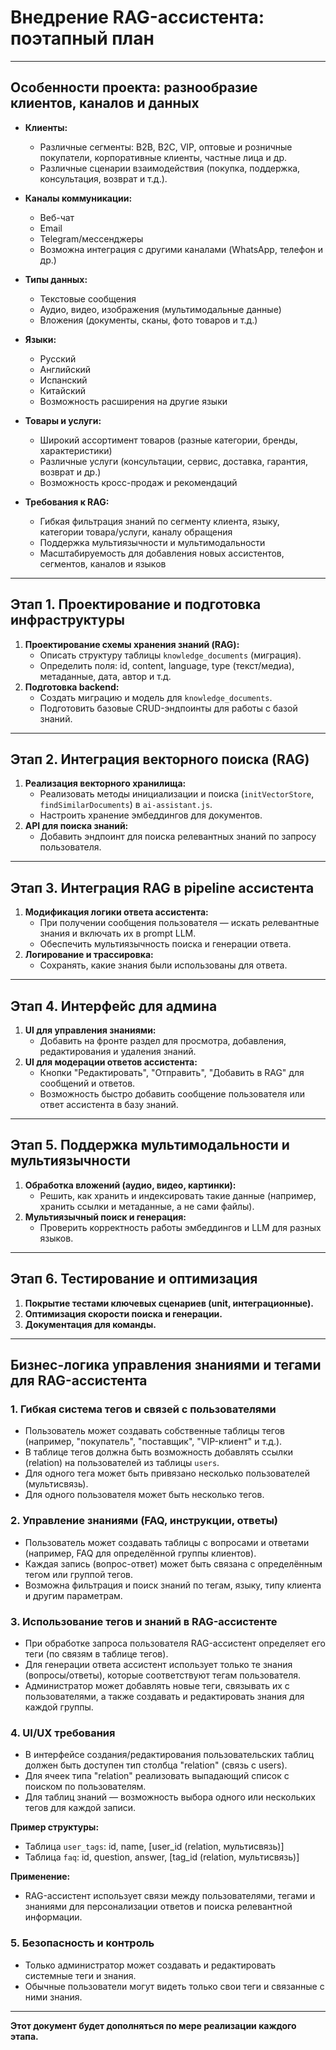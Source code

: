 # Внедрение RAG-ассистента: поэтапный план

---

## Особенности проекта: разнообразие клиентов, каналов и данных

- **Клиенты:**
  - Различные сегменты: B2B, B2C, VIP, оптовые и розничные покупатели, корпоративные клиенты, частные лица и др.
  - Различные сценарии взаимодействия (покупка, поддержка, консультация, возврат и т.д.).

- **Каналы коммуникации:**
  - Веб-чат
  - Email
  - Telegram/мессенджеры
  - Возможна интеграция с другими каналами (WhatsApp, телефон и др.)

- **Типы данных:**
  - Текстовые сообщения
  - Аудио, видео, изображения (мультимодальные данные)
  - Вложения (документы, сканы, фото товаров и т.д.)

- **Языки:**
  - Русский
  - Английский
  - Испанский
  - Китайский
  - Возможность расширения на другие языки

- **Товары и услуги:**
  - Широкий ассортимент товаров (разные категории, бренды, характеристики)
  - Различные услуги (консультации, сервис, доставка, гарантия, возврат и др.)
  - Возможность кросс-продаж и рекомендаций

- **Требования к RAG:**
  - Гибкая фильтрация знаний по сегменту клиента, языку, категории товара/услуги, каналу обращения
  - Поддержка мультиязычности и мультимодальности
  - Масштабируемость для добавления новых ассистентов, сегментов, каналов и языков

---

## Этап 1. Проектирование и подготовка инфраструктуры
1. **Проектирование схемы хранения знаний (RAG):**
   - Описать структуру таблицы `knowledge_documents` (миграция).
   - Определить поля: id, content, language, type (текст/медиа), метаданные, дата, автор и т.д.
2. **Подготовка backend:**
   - Создать миграцию и модель для `knowledge_documents`.
   - Подготовить базовые CRUD-эндпоинты для работы с базой знаний.

---

## Этап 2. Интеграция векторного поиска (RAG)
1. **Реализация векторного хранилища:**
   - Реализовать методы инициализации и поиска (`initVectorStore`, `findSimilarDocuments`) в `ai-assistant.js`.
   - Настроить хранение эмбеддингов для документов.
2. **API для поиска знаний:**
   - Добавить эндпоинт для поиска релевантных знаний по запросу пользователя.

---

## Этап 3. Интеграция RAG в pipeline ассистента
1. **Модификация логики ответа ассистента:**
   - При получении сообщения пользователя — искать релевантные знания и включать их в prompt LLM.
   - Обеспечить мультиязычность поиска и генерации ответа.
2. **Логирование и трассировка:**
   - Сохранять, какие знания были использованы для ответа.

---

## Этап 4. Интерфейс для админа
1. **UI для управления знаниями:**
   - Добавить на фронте раздел для просмотра, добавления, редактирования и удаления знаний.
2. **UI для модерации ответов ассистента:**
   - Кнопки "Редактировать", "Отправить", "Добавить в RAG" для сообщений и ответов.
   - Возможность быстро добавить сообщение пользователя или ответ ассистента в базу знаний.

---

## Этап 5. Поддержка мультимодальности и мультиязычности
1. **Обработка вложений (аудио, видео, картинки):**
   - Решить, как хранить и индексировать такие данные (например, хранить ссылки и метаданные, а не сами файлы).
2. **Мультиязычный поиск и генерация:**
   - Проверить корректность работы эмбеддингов и LLM для разных языков.

---

## Этап 6. Тестирование и оптимизация
1. **Покрытие тестами ключевых сценариев (unit, интеграционные).**
2. **Оптимизация скорости поиска и генерации.**
3. **Документация для команды.**

---

## Бизнес-логика управления знаниями и тегами для RAG-ассистента

### 1. Гибкая система тегов и связей с пользователями
- Пользователь может создавать собственные таблицы тегов (например, "покупатель", "поставщик", "VIP-клиент" и т.д.).
- В таблице тегов должна быть возможность добавлять ссылки (relation) на пользователей из таблицы `users`.
- Для одного тега может быть привязано несколько пользователей (мультисвязь).
- Для одного пользователя может быть несколько тегов.

### 2. Управление знаниями (FAQ, инструкции, ответы)
- Пользователь может создавать таблицы с вопросами и ответами (например, FAQ для определённой группы клиентов).
- Каждая запись (вопрос-ответ) может быть связана с определённым тегом или группой тегов.
- Возможна фильтрация и поиск знаний по тегам, языку, типу клиента и другим параметрам.

### 3. Использование тегов и знаний в RAG-ассистенте
- При обработке запроса пользователя RAG-ассистент определяет его теги (по связям в таблице тегов).
- Для генерации ответа ассистент использует только те знания (вопросы/ответы), которые соответствуют тегам пользователя.
- Администратор может добавлять новые теги, связывать их с пользователями, а также создавать и редактировать знания для каждой группы.

### 4. UI/UX требования
- В интерфейсе создания/редактирования пользовательских таблиц должен быть доступен тип столбца "relation" (связь с users).
- Для ячеек типа "relation" реализовать выпадающий список с поиском по пользователям.
- Для таблиц знаний — возможность выбора одного или нескольких тегов для каждой записи.

**Пример структуры:**
- Таблица `user_tags`:  id, name, [user_id (relation, мультисвязь)]
- Таблица `faq`:  id, question, answer, [tag_id (relation, мультисвязь)]

**Применение:**
- RAG-ассистент использует связи между пользователями, тегами и знаниями для персонализации ответов и поиска релевантной информации.

### 5. Безопасность и контроль
- Только администратор может создавать и редактировать системные теги и знания.
- Обычные пользователи могут видеть только свои теги и связанные с ними знания.

---

**Этот документ будет дополняться по мере реализации каждого этапа.** 
